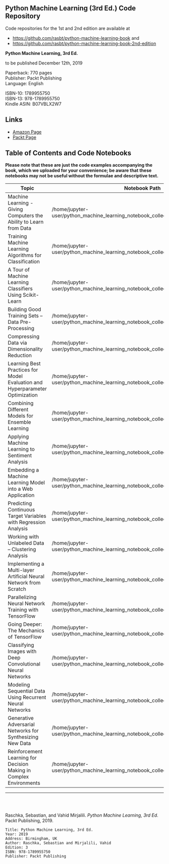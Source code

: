 ## Python Machine Learning (3rd Ed.) Code Repository

Code repositories for the 1st and 2nd edition are available at

- https://github.com/rasbt/python-machine-learning-book and
- https://github.com/rasbt/python-machine-learning-book-2nd-edition

**Python Machine Learning, 3rd Ed.**  

to be published December 12th, 2019

Paperback: 770 pages  
Publisher: Packt Publishing  
Language: English

ISBN-10: 1789955750   
ISBN-13: 978-1789955750  
Kindle ASIN: B07VBLX2W7 


## Links

- [Amazon Page](https://www.amazon.com/Python-Machine-Learning-scikit-learn-TensorFlow/dp/1789955750/)
- [Packt Page](https://www.packtpub.com/data/python-machine-learning-third-edition)



## Table of Contents and Code Notebooks

**Please note that these are just the code examples accompanying the book, which we uploaded for your convenience; be aware that these notebooks may not be useful without the formulae and descriptive text.**   

| Topic                  | Notebook Path                                                | Dataset Path  |
| ---------------------- | ------------------------------------------------------------ | ------------------- |
| Machine Learning - Giving Computers the Ability to Learn from Data | /home/jupyter-user/python_machine_learning_notebook_collection/ch01/ch01.ipynb | /home/jupyter-user/python_machine_learning_notebook_collection/ch01/images |
| Training Machine Learning Algorithms for Classification | /home/jupyter-user/python_machine_learning_notebook_collection/ch02/ch02.ipynb | /home/jupyter-user/python_machine_learning_notebook_collection/ch02/images |
| A Tour of Machine Learning Classifiers Using Scikit-Learn | /home/jupyter-user/python_machine_learning_notebook_collection/ch03/ch03.ipynb | /home/jupyter-user/python_machine_learning_notebook_collection/ch03/images |
| Building Good Training Sets – Data Pre-Processing | /home/jupyter-user/python_machine_learning_notebook_collection/ch04/ch04.ipynb | /home/jupyter-user/python_machine_learning_notebook_collection/ch04/images |
| Compressing Data via Dimensionality Reduction | /home/jupyter-user/python_machine_learning_notebook_collection/ch05/ch05.ipynb | /home/jupyter-user/python_machine_learning_notebook_collection/ch05/images |
| Learning Best Practices for Model Evaluation and Hyperparameter Optimization | /home/jupyter-user/python_machine_learning_notebook_collection/ch03/ch06.ipynb | /home/jupyter-user/python_machine_learning_notebook_collection/ch06/images |
| Combining Different Models for Ensemble Learning | /home/jupyter-user/python_machine_learning_notebook_collection/ch07/ch07.ipynb | /home/jupyter-user/python_machine_learning_notebook_collection/ch07/images |
| Applying Machine Learning to Sentiment Analysis | /home/jupyter-user/python_machine_learning_notebook_collection/ch08/ch08.ipynb | /home/jupyter-user/python_machine_learning_notebook_collection/ch08/movie_data.csv.gz |
| Embedding a Machine Learning Model into a Web Application | /home/jupyter-user/python_machine_learning_notebook_collection/ch09/ch09.ipynb | /home/jupyter-user/python_machine_learning_notebook_collection/ch09/images |
| Predicting Continuous Target Variables with Regression Analysis | /home/jupyter-user/python_machine_learning_notebook_collection/ch10/ch10.ipynb | /home/jupyter-user/python_machine_learning_notebook_collection/ch10/images |
| Working with Unlabeled Data – Clustering Analysis | /home/jupyter-user/python_machine_learning_notebook_collection/ch11/ch11.ipynb | /home/jupyter-user/python_machine_learning_notebook_collection/ch11/images |
| Implementing a Multi-layer Artificial Neural Network from Scratch | /home/jupyter-user/python_machine_learning_notebook_collection/ch12/ch12.ipynb | /home/jupyter-user/python_machine_learning_notebook_collection/ch12/images |
| Parallelizing Neural Network Training with TensorFlow | /home/jupyter-user/python_machine_learning_notebook_collection/ch13/ch13_part*.ipynb | /home/jupyter-user/python_machine_learning_notebook_collection/ch13/images |
| Going Deeper: The Mechanics of TensorFlow | /home/jupyter-user/python_machine_learning_notebook_collection/ch14/ch14_part*.ipynb | /home/jupyter-user/python_machine_learning_notebook_collection/ch14/images |
| Classifying Images with Deep Convolutional Neural Networks | /home/jupyter-user/python_machine_learning_notebook_collection/ch15/ch15_part*.ipynb | /home/jupyter-user/python_machine_learning_notebook_collection/ch15/images |
| Modeling Sequential Data Using Recurrent Neural Networks | /home/jupyter-user/python_machine_learning_notebook_collection/ch16/ch16_part*.ipynb | /home/jupyter-user/python_machine_learning_notebook_collection/ch16/images |
| Generative Adversarial Networks for Synthesizing New Data | /home/jupyter-user/python_machine_learning_notebook_collection/ch17/ch17_part*.ipynb | /home/jupyter-user/python_machine_learning_notebook_collection/ch17/images |
| Reinforcement Learning for Decision Making in Complex Environments | /home/jupyter-user/python_machine_learning_notebook_collection/ch18/ch18.ipynb | /home/jupyter-user/python_machine_learning_notebook_collection/ch18/images |



--- 

<br>
<br>

Raschka, Sebastian, and Vahid Mirjalili. *Python Machine Learning, 3rd Ed*. Packt Publishing, 2019.

```
Title: Python Machine Learning, 3rd Ed.
Year: 2019
Address: Birmingham, UK
Author: Raschka, Sebastian and Mirjalili, Vahid
Edition: 3
ISBN: 978-1789955750
Publisher: Packt Publishing
```
